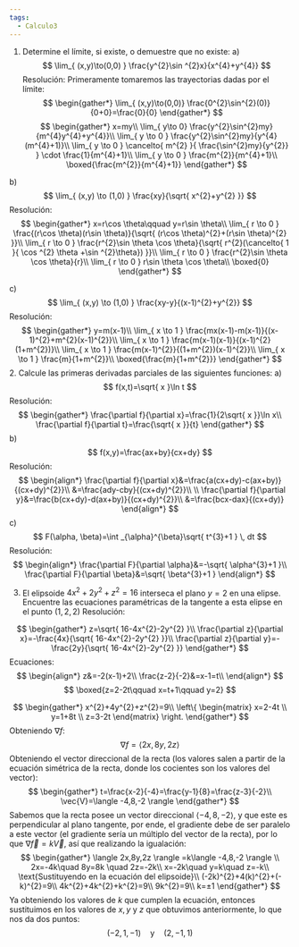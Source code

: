 ```yaml
---
tags:
  - Calculo3
---
```

1. Determine el límite, si existe, o demuestre que no existe:
a) 
$$
\lim_{ (x,y)\to(0,0) } \frac{y^{2}\sin ^{2}x}{x^{4}+y^{4}} 
$$
Resolución:
Primeramente tomaremos las trayectorias dadas por el límite:
$$
\begin{gather*}
\lim_{ (x,y)\to(0,0)} \frac{0^{2}\sin^{2}(0)}{0+0}=\frac{0}{0}
\end{gather*}
$$
$$
\begin{gather*}
x=my\\
\lim_{ y\to 0} \frac{y^{2}\sin^{2}my}{m^{4}y^{4}+y^{4}}\\
\lim_{ y \to 0 } \frac{y^{2}\sin^{2}my}{y^{4}(m^{4}+1)}\\
\lim_{ y \to 0 } \cancelto{ m^{2} }{ \frac{\sin^{2}my}{y^{2}} } \cdot \frac{1}{m^{4}+1}\\
\lim_{ y \to 0 } \frac{m^{2}}{m^{4}+1}\\
\boxed{\frac{m^{2}}{m^{4}+1}}
\end{gather*}
$$


b)
$$
\lim_{ (x,y) \to (1,0) } \frac{xy}{\sqrt{ x^{2}+y^{2} }}
$$
Resolución:
$$
\begin{gather*}
x=r\cos \theta\qquad y=r\sin \theta\\
\lim_{ r \to 0 }  \frac{(r\cos \theta)(r\sin \theta)}{\sqrt{ (r\cos \theta)^{2}+(r\sin \theta)^{2} }}\\
\lim_{ r \to 0 } \frac{r^{2}\sin \theta \cos \theta}{\sqrt{ r^{2}(\cancelto{ 1 }{ \cos ^{2} \theta +\sin ^{2}\theta}) }}\\
\lim_{ r \to 0 } \frac{r^{2}\sin \theta \cos \theta}{r}\\
\lim_{ r \to 0 } r\sin \theta \cos \theta\\
\boxed{0}
\end{gather*}
$$


c) 
$$
\lim_{ (x,y) \to (1,0) } \frac{xy-y}{(x-1)^{2}+y^{2}}
$$
Resolución:
$$
\begin{gather*}
y=m(x-1)\\
\lim_{ x \to 1 } \frac{mx(x-1)-m(x-1)}{(x-1)^{2}+m^{2}(x-1)^{2}}\\
\lim_{ x \to 1 } \frac{m(x-1)(x-1)}{(x-1)^{2}(1+m^{2})}\\
\lim_{ x \to 1 } \frac{m(x-1)^{2}}{(1+m^{2})(x-1)^{2}}\\
\lim_{ x \to 1 } \frac{m}{1+m^{2}}\\
\boxed{\frac{m}{1+m^{2}}}
\end{gather*}
$$
2. Calcule las primeras derivadas parciales de las siguientes funciones:
a) 
$$
f(x,t)=\sqrt{ x }\ln t
$$
Resolución:
$$
\begin{gather*}
\frac{\partial f}{\partial x}=\frac{1}{2\sqrt{ x }}\ln x\\
\frac{\partial f}{\partial t}=\frac{\sqrt{ x }}{t}
\end{gather*}
$$
b) 
$$
f(x,y)=\frac{ax+by}{cx+dy}
$$
Resolución:
$$
\begin{align*}
\frac{\partial f}{\partial x}&=\frac{a(cx+dy)-c(ax+by)}{(cx+dy)^{2}}\\
&=\frac{ady-cby}{(cx+dy)^{2}}\\
\\
\frac{\partial f}{\partial y}&=\frac{b(cx+dy)-d(ax+by)}{(cx+dy)^{2}}\\
&=\frac{bcx-dax}{(cx+dy)}
\end{align*}
$$
c) 
$$
F(\alpha, \beta)=\int _{\alpha}^{\beta}\sqrt{ t^{3}+1 } \, dt 
$$
Resolución:
$$
\begin{align*}
\frac{\partial F}{\partial \alpha}&=-\sqrt{ \alpha^{3}+1 }\\
\frac{\partial F}{\partial \beta}&=\sqrt{ \beta^{3}+1 }
\end{align*}
$$

3. El elipsoide $4x^{2}+2y^{2}+z^{2}=16$ interseca el plano $y=2$ en una elipse. Encuentre las ecuaciones paramétricas de la tangente a esta elipse en el punto $(1,2,2)$
Resolución:

$$
\begin{gather*}
z=\sqrt{ 16-4x^{2}-2y^{2} }\\
\frac{\partial z}{\partial x}=-\frac{4x}{\sqrt{ 16-4x^{2}-2y^{2} }}\\
\frac{\partial z}{\partial y}=-\frac{2y}{\sqrt{ 16-4x^{2}-2y^{2} }}
\end{gather*}
$$
Ecuaciones:
$$
\begin{align*}
z&=-2(x-1)+2\\
\frac{z-2}{-2}&=x-1=t\\
\end{align*}
$$
$$
\boxed{z=2-2t\qquad x=t+1\qquad y=2}
$$






$$
\begin{gather*}
x^{2}+4y^{2}+z^{2}=9\\
\left\{ \begin{matrix}
x=2-4t \\
y=1+8t \\
z=3-2t
\end{matrix} \right.
\end{gather*}
$$
Obteniendo $\nabla f$:
$$
\nabla f=\langle 2x,8y,2z \rangle 
$$
Obteniendo el vector direccional de la recta (los valores salen a partir de la ecuación simétrica de la recta, donde los cocientes son los valores del vector):
$$
\begin{gather*}
t=\frac{x-2}{-4}=\frac{y-1}{8}=\frac{z-3}{-2}\\
\vec{V}=\langle -4,8,-2 \rangle 
\end{gather*}
$$
Sabemos que la recta posee un vector direccional $\langle -4,8,-2 \rangle$, y que este es perpendicular al plano tangente, por ende, el gradiente debe de ser paralelo a este vector (el gradiente sería un múltiplo del vector de la recta), por lo que $\nabla \vec{f}=k\vec{V}$, así que realizando la igualación:
$$
\begin{gather*}
\langle 2x,8y,2z \rangle =k\langle -4,8,-2 \rangle \\
2x=-4k\quad 8y=8k \quad 2z=-2k\\
x=-2k\quad y=k\quad z=-k\\
\text{Sustituyendo en la ecuación del elipsoide}\\
(-2k)^{2}+4(k)^{2}+(-k)^{2}=9\\
4k^{2}+4k^{2}+k^{2}=9\\
9k^{2}=9\\
k=±1
\end{gather*}
$$
Ya obteniendo los valores de $k$ que cumplen la ecuación, entonces sustituimos en los valores de $x,y \text{ y }z$ que obtuvimos anteriormente, lo que nos da dos puntos:
$$
(-2,1,-1)\quad \text{y} \quad (2,-1,1)
$$
